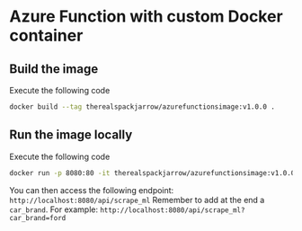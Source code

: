 # Azure Function with custom Docker container
## Build the image
Execute the following code
```bash
docker build --tag therealspackjarrow/azurefunctionsimage:v1.0.0 .
```

## Run the image locally
Execute the following code
```bash
docker run -p 8080:80 -it therealspackjarrow/azurefunctionsimage:v1.0.0
```
You can then access the following endpoint: `http://localhost:8080/api/scrape_ml`
Remember to add at the end a `car_brand`.
For example: `http://localhost:8080/api/scrape_ml?car_brand=ford`
